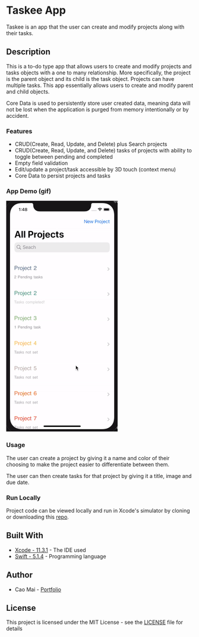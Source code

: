 # Taskee App
Taskee is an app that the user can create and modify projects along with their tasks. 

## Description
This is a to-do type app that allows users to create and modify projects and tasks objects with a one to many relationship. More specifically, the project is the parent object and its child is the task object. Projects can have multiple tasks. This app essentially allows users to create and modify parent and child objects. 

Core Data is used to persistently store user created data, meaning data will not be lost when the application is purged from memory intentionally or by accident. 

### Features 
* CRUD(Create, Read, Update, and Delete) plus Search projects 
* CRUD(Create, Read, Update, and Delete) tasks of projects with ability to toggle between pending and completed
* Empty field validation 
* Edit/update a project/task accessible by 3D touch (context menu)
* Core Data to persist projects and tasks 

### App Demo (gif)
![](Project%20Gif/Taskee1.gif)

### Usage
The user can create a project by giving it a name and color of their choosing to make the project easier to differentiate between them. 

The user can then create tasks for that project by giving it a title, image and due date.

### Run Locally
Project code can be viewed locally and run in Xcode's simulator by cloning or downloading this [repo](https://github.com/caocmai/taskee-app.git).

## Built With
* [Xcode - 11.3.1](https://developer.apple.com/xcode/) - The IDE used
* [Swift - 5.1.4](https://developer.apple.com/swift/) - Programming language

## Author
* Cao Mai - [Portfolio](https://www.makeschool.com/portfolio/Cao-Mai)

## License
This project is licensed under the MIT License - see the [LICENSE](LICENSE) file for details

